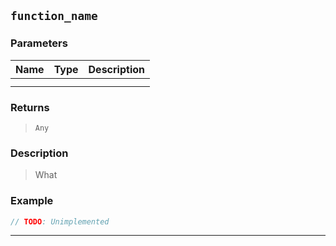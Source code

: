 ## `function_name`

### Parameters
| Name | Type | Description |
| ---- | ---- | ---- |
|  |  |  |
|  |  |  |
### Returns 
> `Any` 

### Description
> What

### Example
   
```js
// TODO: Unimplemented
```

---

